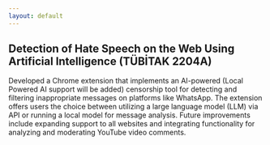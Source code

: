 ```yaml
---
layout: default
---
```


## Detection of Hate Speech on the Web Using Artificial Intelligence (TÜBİTAK 2204A)

Developed a Chrome extension that implements an AI-powered (Local Powered AI support will be added) censorship tool for detecting and filtering inappropriate messages on platforms like WhatsApp. The extension offers users the choice between utilizing a large language model (LLM) via API or running a local model for message analysis. Future improvements include expanding support to all websites and integrating functionality for analyzing and moderating YouTube video comments.